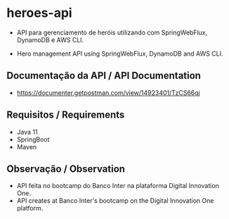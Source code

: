 # heroes-api

- API para gerenciamento de heróis utilizando com SpringWebFlux, DynamoDB e AWS CLI.

- Hero management API using SpringWebFlux, DynamoDB and AWS CLI.

## Documentação da API / API Documentation

- https://documenter.getpostman.com/view/14923401/TzCS66qj

## Requisitos / Requirements

- Java 11
- SpringBoot
- Maven

## Observação / Observation
- API feita no bootcamp do Banco Inter na plataforma Digital Innovation One. 
- API creates at Banco Inter's bootcamp on the Digital Innovation One platform.
